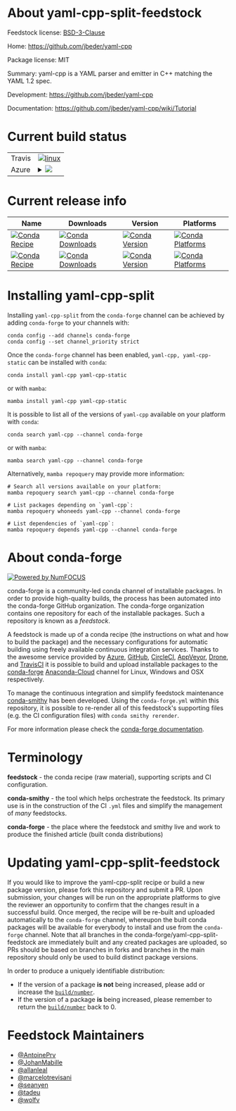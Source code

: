 About yaml-cpp-split-feedstock
==============================

Feedstock license: [BSD-3-Clause](https://github.com/conda-forge/yaml-cpp-feedstock/blob/main/LICENSE.txt)

Home: https://github.com/jbeder/yaml-cpp

Package license: MIT

Summary: yaml-cpp is a YAML parser and emitter in C++ matching the YAML 1.2 spec.

Development: https://github.com/jbeder/yaml-cpp

Documentation: https://github.com/jbeder/yaml-cpp/wiki/Tutorial

Current build status
====================


<table><tr>
    <td>Travis</td>
    <td>
      <a href="https://app.travis-ci.com/conda-forge/yaml-cpp-feedstock">
        <img alt="linux" src="https://img.shields.io/travis/com/conda-forge/yaml-cpp-feedstock/main.svg?label=Linux">
      </a>
    </td>
  </tr>
    
  <tr>
    <td>Azure</td>
    <td>
      <details>
        <summary>
          <a href="https://dev.azure.com/conda-forge/feedstock-builds/_build/latest?definitionId=6294&branchName=main">
            <img src="https://dev.azure.com/conda-forge/feedstock-builds/_apis/build/status/yaml-cpp-feedstock?branchName=main">
          </a>
        </summary>
        <table>
          <thead><tr><th>Variant</th><th>Status</th></tr></thead>
          <tbody><tr>
              <td>linux_64</td>
              <td>
                <a href="https://dev.azure.com/conda-forge/feedstock-builds/_build/latest?definitionId=6294&branchName=main">
                  <img src="https://dev.azure.com/conda-forge/feedstock-builds/_apis/build/status/yaml-cpp-feedstock?branchName=main&jobName=linux&configuration=linux%20linux_64_" alt="variant">
                </a>
              </td>
            </tr><tr>
              <td>linux_aarch64</td>
              <td>
                <a href="https://dev.azure.com/conda-forge/feedstock-builds/_build/latest?definitionId=6294&branchName=main">
                  <img src="https://dev.azure.com/conda-forge/feedstock-builds/_apis/build/status/yaml-cpp-feedstock?branchName=main&jobName=linux&configuration=linux%20linux_aarch64_" alt="variant">
                </a>
              </td>
            </tr><tr>
              <td>linux_ppc64le</td>
              <td>
                <a href="https://dev.azure.com/conda-forge/feedstock-builds/_build/latest?definitionId=6294&branchName=main">
                  <img src="https://dev.azure.com/conda-forge/feedstock-builds/_apis/build/status/yaml-cpp-feedstock?branchName=main&jobName=linux&configuration=linux%20linux_ppc64le_" alt="variant">
                </a>
              </td>
            </tr><tr>
              <td>osx_64</td>
              <td>
                <a href="https://dev.azure.com/conda-forge/feedstock-builds/_build/latest?definitionId=6294&branchName=main">
                  <img src="https://dev.azure.com/conda-forge/feedstock-builds/_apis/build/status/yaml-cpp-feedstock?branchName=main&jobName=osx&configuration=osx%20osx_64_" alt="variant">
                </a>
              </td>
            </tr><tr>
              <td>osx_arm64</td>
              <td>
                <a href="https://dev.azure.com/conda-forge/feedstock-builds/_build/latest?definitionId=6294&branchName=main">
                  <img src="https://dev.azure.com/conda-forge/feedstock-builds/_apis/build/status/yaml-cpp-feedstock?branchName=main&jobName=osx&configuration=osx%20osx_arm64_" alt="variant">
                </a>
              </td>
            </tr><tr>
              <td>win_64</td>
              <td>
                <a href="https://dev.azure.com/conda-forge/feedstock-builds/_build/latest?definitionId=6294&branchName=main">
                  <img src="https://dev.azure.com/conda-forge/feedstock-builds/_apis/build/status/yaml-cpp-feedstock?branchName=main&jobName=win&configuration=win%20win_64_" alt="variant">
                </a>
              </td>
            </tr>
          </tbody>
        </table>
      </details>
    </td>
  </tr>
</table>

Current release info
====================

| Name | Downloads | Version | Platforms |
| --- | --- | --- | --- |
| [![Conda Recipe](https://img.shields.io/badge/recipe-yaml--cpp-green.svg)](https://anaconda.org/conda-forge/yaml-cpp) | [![Conda Downloads](https://img.shields.io/conda/dn/conda-forge/yaml-cpp.svg)](https://anaconda.org/conda-forge/yaml-cpp) | [![Conda Version](https://img.shields.io/conda/vn/conda-forge/yaml-cpp.svg)](https://anaconda.org/conda-forge/yaml-cpp) | [![Conda Platforms](https://img.shields.io/conda/pn/conda-forge/yaml-cpp.svg)](https://anaconda.org/conda-forge/yaml-cpp) |
| [![Conda Recipe](https://img.shields.io/badge/recipe-yaml--cpp--static-green.svg)](https://anaconda.org/conda-forge/yaml-cpp-static) | [![Conda Downloads](https://img.shields.io/conda/dn/conda-forge/yaml-cpp-static.svg)](https://anaconda.org/conda-forge/yaml-cpp-static) | [![Conda Version](https://img.shields.io/conda/vn/conda-forge/yaml-cpp-static.svg)](https://anaconda.org/conda-forge/yaml-cpp-static) | [![Conda Platforms](https://img.shields.io/conda/pn/conda-forge/yaml-cpp-static.svg)](https://anaconda.org/conda-forge/yaml-cpp-static) |

Installing yaml-cpp-split
=========================

Installing `yaml-cpp-split` from the `conda-forge` channel can be achieved by adding `conda-forge` to your channels with:

```
conda config --add channels conda-forge
conda config --set channel_priority strict
```

Once the `conda-forge` channel has been enabled, `yaml-cpp, yaml-cpp-static` can be installed with `conda`:

```
conda install yaml-cpp yaml-cpp-static
```

or with `mamba`:

```
mamba install yaml-cpp yaml-cpp-static
```

It is possible to list all of the versions of `yaml-cpp` available on your platform with `conda`:

```
conda search yaml-cpp --channel conda-forge
```

or with `mamba`:

```
mamba search yaml-cpp --channel conda-forge
```

Alternatively, `mamba repoquery` may provide more information:

```
# Search all versions available on your platform:
mamba repoquery search yaml-cpp --channel conda-forge

# List packages depending on `yaml-cpp`:
mamba repoquery whoneeds yaml-cpp --channel conda-forge

# List dependencies of `yaml-cpp`:
mamba repoquery depends yaml-cpp --channel conda-forge
```


About conda-forge
=================

[![Powered by
NumFOCUS](https://img.shields.io/badge/powered%20by-NumFOCUS-orange.svg?style=flat&colorA=E1523D&colorB=007D8A)](https://numfocus.org)

conda-forge is a community-led conda channel of installable packages.
In order to provide high-quality builds, the process has been automated into the
conda-forge GitHub organization. The conda-forge organization contains one repository
for each of the installable packages. Such a repository is known as a *feedstock*.

A feedstock is made up of a conda recipe (the instructions on what and how to build
the package) and the necessary configurations for automatic building using freely
available continuous integration services. Thanks to the awesome service provided by
[Azure](https://azure.microsoft.com/en-us/services/devops/), [GitHub](https://github.com/),
[CircleCI](https://circleci.com/), [AppVeyor](https://www.appveyor.com/),
[Drone](https://cloud.drone.io/welcome), and [TravisCI](https://travis-ci.com/)
it is possible to build and upload installable packages to the
[conda-forge](https://anaconda.org/conda-forge) [Anaconda-Cloud](https://anaconda.org/)
channel for Linux, Windows and OSX respectively.

To manage the continuous integration and simplify feedstock maintenance
[conda-smithy](https://github.com/conda-forge/conda-smithy) has been developed.
Using the ``conda-forge.yml`` within this repository, it is possible to re-render all of
this feedstock's supporting files (e.g. the CI configuration files) with ``conda smithy rerender``.

For more information please check the [conda-forge documentation](https://conda-forge.org/docs/).

Terminology
===========

**feedstock** - the conda recipe (raw material), supporting scripts and CI configuration.

**conda-smithy** - the tool which helps orchestrate the feedstock.
                   Its primary use is in the construction of the CI ``.yml`` files
                   and simplify the management of *many* feedstocks.

**conda-forge** - the place where the feedstock and smithy live and work to
                  produce the finished article (built conda distributions)


Updating yaml-cpp-split-feedstock
=================================

If you would like to improve the yaml-cpp-split recipe or build a new
package version, please fork this repository and submit a PR. Upon submission,
your changes will be run on the appropriate platforms to give the reviewer an
opportunity to confirm that the changes result in a successful build. Once
merged, the recipe will be re-built and uploaded automatically to the
`conda-forge` channel, whereupon the built conda packages will be available for
everybody to install and use from the `conda-forge` channel.
Note that all branches in the conda-forge/yaml-cpp-split-feedstock are
immediately built and any created packages are uploaded, so PRs should be based
on branches in forks and branches in the main repository should only be used to
build distinct package versions.

In order to produce a uniquely identifiable distribution:
 * If the version of a package **is not** being increased, please add or increase
   the [``build/number``](https://docs.conda.io/projects/conda-build/en/latest/resources/define-metadata.html#build-number-and-string).
 * If the version of a package **is** being increased, please remember to return
   the [``build/number``](https://docs.conda.io/projects/conda-build/en/latest/resources/define-metadata.html#build-number-and-string)
   back to 0.

Feedstock Maintainers
=====================

* [@AntoinePrv](https://github.com/AntoinePrv/)
* [@JohanMabille](https://github.com/JohanMabille/)
* [@allanleal](https://github.com/allanleal/)
* [@marcelotrevisani](https://github.com/marcelotrevisani/)
* [@seanyen](https://github.com/seanyen/)
* [@tadeu](https://github.com/tadeu/)
* [@wolfv](https://github.com/wolfv/)

